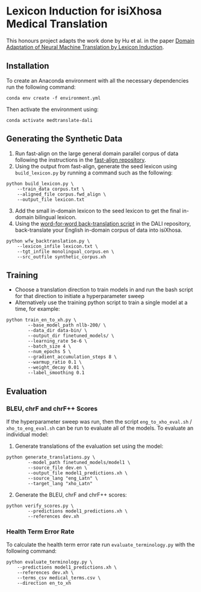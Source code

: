 # Lexicon Induction for isiXhosa Medical Translation
This honours project adapts the work done by Hu et al. in the paper [Domain Adaptation of Neural Machine Translation by Lexicon Induction](https://aclanthology.org/P19-1286/).

## Installation
To create an Anaconda environment with all the necessary dependencies run the following command:
```
conda env create -f environment.yml
```

Then activate the environment using:
```
conda activate medtranslate-dali
```

## Generating the Synthetic Data
1. Run fast-align on the large general domain parallel corpus of data following the instructions in the [fast-align repository](https://github.com/clab/fast_align).
2. Using the output from fast-align, generate the seed lexicon using `build_lexicon.py` by running a command such as the following: 
```
python build_lexicon.py \
    --train_data corpus.txt \
    --aligned_file corpus.fwd_align \
    --output_file lexicon.txt
```
3. Add the small in-domain lexicon to the seed lexicon to get the final in-domain bilingual lexicon.
4. Using the [word-for-word back-translation script](https://github.com/JunjieHu/dali/blob/master/wfw_backtranslation.py) in the DALI repository, back-translate your English in-domain corpus of data into isiXhosa.
```
python wfw_backtranslation.py \
    --lexicon_infile lexicon.txt \
    --tgt_infile monolingual_corpus.en \
    --src_outfile synthetic_corpus.xh
```

## Training 
- Choose a translation direction to train models in and run the bash script for that direction to initiate a hyperparameter sweep
- Alternatively use the training python script to train a single model at a time, for example:
```
python train_en_to_xh.py \
        --base_model_path nllb-200/ \
        --data_dir data-bin/ \
        --output_dir finetuned_models/ \
        --learning_rate 5e-6 \
        --batch_size 4 \
        --num_epochs 5 \
        --gradient_accumulation_steps 8 \
        --warmup_ratio 0.1 \
        --weight_decay 0.01 \
        --label_smoothing 0.1
```


## Evaluation
### BLEU, chrF and chrF++ Scores
If the hyperparameter sweep was run, then the script `eng_to_xho_eval.sh` / `xho_to_eng_eval.sh` can be run to evaluate all of the models. To evaluate an individual model:
1. Generate translations of the evaluation set using the model:
```
python generate_translations.py \
        --model_path finetuned_models/model1 \
        --source_file dev.en \
        --output_file model1_predictions.xh \
        --source_lang "eng_Latn" \
        --target_lang "xho_Latn"
```
2. Generate the BLEU, chrF and chrF++ scores:
```
python verify_scores.py \
		--predictions model1_predictions.xh \
		--references dev.xh
```

### Health Term Error Rate
To calculate the health term error rate run `evaluate_terminology.py` with the following command:
```
python evaluate_terminology.py \
    --predictions model1_predictions.xh \
    --references dev.xh \
    --terms_csv medical_terms.csv \
    --direction en_to_xh
```
